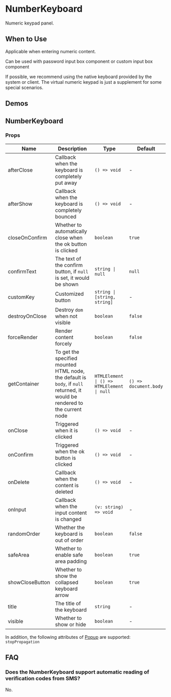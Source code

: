 # NumberKeyboard <Experimental></Experimental>

Numeric keypad panel.

## When to Use

Applicable when entering numeric content.

Can be used with password input box component or custom input box component

If possible, we recommend using the native keyboard provided by the system or client. The virtual numeric keypad is just a supplement for some special scenarios.

## Demos

<code src="./demos/demo1.tsx"></code>

<code src="./demos/demo2.tsx"></code>

## NumberKeyboard

### Props

| Name | Description | Type | Default |
| --- | --- | --- | --- |
| afterClose | Callback when the keyboard is completely put away | `() => void` | - |
| afterShow | Callback when the keyboard is completely bounced | `() => void` | - |
| closeOnConfirm | Whether to automatically close when the ok button is clicked | `boolean` | `true` |
| confirmText | The text of the confirm button, if `null` is set, it would be shown | `string \| null` | `null` |
| customKey | Customized button | `string \| [string, string]` | - |
| destroyOnClose | Destroy `dom` when not visible | `boolean` | `false` |
| forceRender | Render content forcely | `boolean` | `false` |
| getContainer | To get the specified mounted HTML node, the default is `body`, if `null` returned, it would be rendered to the current node | `HTMLElement \| () => HTMLElement \| null` | `() => document.body` |
| onClose | Triggered when it is clicked | `() => void` | - |
| onConfirm | Triggered when the ok button is clicked | `() => void` | - |
| onDelete | Callback when the content is deleted | `() => void` | - |
| onInput | Callback when the input content is changed | `(v: string) => void` | - |
| randomOrder | Whether the keyboard is out of order | `boolean` | `false` |
| safeArea | Whether to enable safe area padding | `boolean` | `true` |
| showCloseButton | Whether to show the collapsed keyboard arrow | `boolean` | `true` |
| title | The title of the keyboard | `string` | - |
| visible | Whether to show or hide | `boolean` | - |

In addition, the following attributes of [Popup](/components/popup) are supported: `stopPropagation`

## FAQ

### Does the NumberKeyboard support automatic reading of verification codes from SMS?

No.

